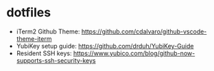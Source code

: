 # dotfiles

- iTerm2 Github Theme: https://github.com/cdalvaro/github-vscode-theme-iterm
- YubiKey setup guide: https://github.com/drduh/YubiKey-Guide
- Resident SSH keys: https://www.yubico.com/blog/github-now-supports-ssh-security-keys
